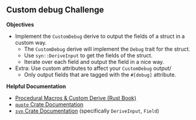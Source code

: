 

## Custom debug Challenge

**Objectives**
- Implement the `CustomDebug` derive to output the fields of a struct in a custom way.
    - The `CustomDebug` derive will implement the `Debug` trait for the struct.
    - Use `syn::DeriveInput` to get the fields of the struct.
    - Iterate over each field and output the field in a nice way.
- Extra: Use custom attributes to affect your `CustomDebug` output/
    - Only output fields that are tagged with the `#[debug]` attribute.

**Helpful Documentation**
- [Procedural Macros & Custom Derive (Rust Book)](https://doc.rust-lang.org/book/first-edition/procedural-macros.html)
- [`quote` Crate Documentation](https://docs.rs/quote/0.3.15/quote/)
- [`syn` Crate Documentation](https://dtolnay.github.io/syn/syn/index.html) (specifically `DeriveInput`, `Field`)
